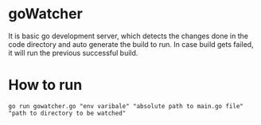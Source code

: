 # goWatcher

It is basic go development server, which detects the changes done in the code directory and auto generate the build to run. In case build gets failed, it will run the previous successful build.

# How to run

``` go run gowatcher.go "env varibale" "absolute path to main.go file" "path to directory to be watched" ```

